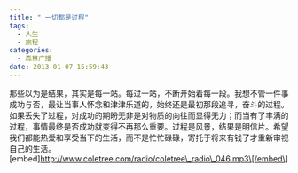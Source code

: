 ```yaml
---
title: " 一切都是过程"
tags:
  - 人生
  - 旅程
categories:
  - 森林广播
date: 2013-01-07 15:59:43
---
```


那些以为是结果，其实是每一站。每过一站，不断开始着每一段。我想不管一件事成功与否，最让当事人怀念和津津乐道的，始终还是最初那段追寻，奋斗的过程。如果丢失了过程，对成功的期盼无非是对物质的向往而显得无力；而当有了丰满的过程，事情最终是否成功就变得不再那么重要。过程是风景，结果是明信片。希望我们都能热爱和享受当下的生活，而不是忙忙碌碌，寄托于将来有钱了才重新审视自己的生活。   \[embed\]http://www.coletree.com/radio/coletree\_radio\_046.mp3\[/embed\]